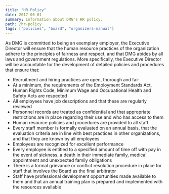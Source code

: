 ```yaml
---
title: "HR Policy"
date: 2017-06-01
summary: Information about DMG's HR policy.
path: /hr-policy
tags: ["policies", "board", "organizers-manual"]
---
```


As DMG is committed to being an exemplary employer, the Executive Director will ensure that the human resource practices of the organization adhere to the principles of fairness and respect, and that DMG abides by all laws and government regulations. More specifically, the Executive Director will be accountable for the development of detailed policies and procedures that ensure that:

- Recruitment and hiring practices are open, thorough and fair
- At a minimum, the requirements of the Employment Standards Act, Human Rights Code, Minimum Wage and Occupational Health and Safety Acts are respected
- All employees have job descriptions and that these are regularly reviewed
- Personnel records are treated as confidential and that appropriate restrictions are in place regarding their use and who has access to them
- Human resource policies and procedures are provided to all staff
- Every staff member is formally evaluated on an annual basis, that the evaluation criteria are in line with best practices in other organizations, and that they are known by all employees
- Employees are recognized for excellent performance
- Every employee is entitled to a specified amount of time off with pay in the event of sickness, a death in their immediate family, medical appointment and unexpected family obligations
- There is a formal grievance or conflict resolution procedure in place for staff that involves the Board as the final arbitrator
- Staff have professional development opportunities made available to them and that an annual training plan is prepared and implemented with the resources available
